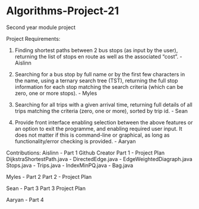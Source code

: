 # Algorithms-Project-21
Second year module project

Project Requirements:

1. Finding shortest paths between 2 bus stops (as input by the user), returning the list of stops
en route as well as the associated “cost”. - Aislinn

2. Searching for a bus stop by full name or by the first few characters in the name, using a
ternary search tree (TST), returning the full stop information for each stop matching the
search criteria (which can be zero, one or more stops). - Myles

3. Searching for all trips with a given arrival time, returning full details of all trips matching the
criteria (zero, one or more), sorted by trip id. - Sean

4. Provide front interface enabling selection between the above features or an option to exit
the programme, and enabling required user input. It does not matter if this is command-line
or graphical, as long as functionality/error checking is provided. - Aaryan

Contributions:
Aislinn - Part 1
Github Creator
Part 1 - Project Plan
DijkstraShortestPath.java - DirectedEdge.java - EdgeWeightedDiagraph.java
Stops.java - Trips.java - IndexMinPQ.java - Bag.java

Myles - Part 2
Part 2 - Project Plan

Sean - Part 3
Part 3 Project Plan

Aaryan - Part 4
